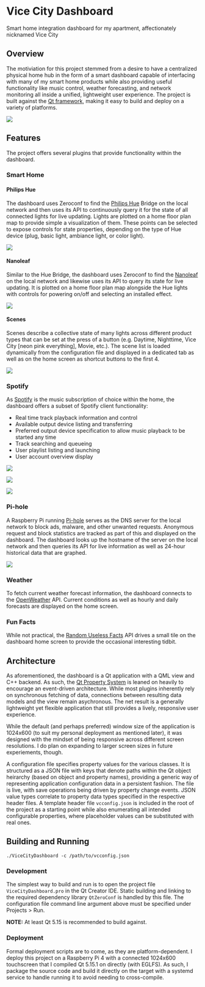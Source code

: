 # Vice City Dashboard

Smart home integration dashboard for my apartment, affectionately nicknamed Vice City

## Overview

The motiviation for this project stemmed from a desire to have a centralized physical home hub in the form of a smart dashboard capable of interfacing with many of my smart home products while also providing useful functionality like music control, weather forecasting, and network monitoring all inside a unified, lightweight user experience. The project is built against the [Qt framework](https://www.qt.io), making it easy to build and deploy on a variety of platforms.

![](resources/screenshots/home.png)

## Features

The project offers several plugins that provide functionality within the dashboard.

### Smart Home

#### Philips Hue

The dashboard uses Zeroconf to find the [Philips Hue](https://www.philips-hue.com) Bridge on the local network and then uses its API to continuously query it for the state of all connected lights for live updating. Lights are plotted on a home floor plan map to provide simple a visualization of them. These points can be selected to expose controls for state properties, depending on the type of Hue device (plug, basic light, ambiance light, or color light).

![](resources/screenshots/hue.png)

#### Nanoleaf

Similar to the Hue Bridge, the dashboard uses Zeroconf to find the [Nanoleaf](https://nanoleaf.me) on the local network and likewise uses its API to query its state for live updating. It is plotted on a home floor plan map alongside the Hue lights with controls for powering on/off and selecting an installed effect.

![](resources/screenshots/nanoleaf.png)

#### Scenes

Scenes describe a collective state of many lights across different product types that can be set at the press of a button (e.g. Daytime, Nighttime, Vice City [neon pink everything], Movie, etc.). The scene list is loaded dynamically from the configuration file and displayed in a dedicated tab as well as on the home screen as shortcut buttons to the first 4.

![](resources/screenshots/scenes.png)

### Spotify

As [Spotify](https://www.spotify.com) is the music subscription of choice within the home, the dashboard offers a subset of Spotify client functionality:

- Real time track playback information and control
- Available output device listing and transferring
- Preferred output device specification to allow music playback to be started any time
- Track searching and queueing
- User playlist listing and launching
- User account overview display

![](resources/screenshots/now-playing.png)

![](resources/screenshots/search.png)

![](resources/screenshots/playlists.png)

### Pi-hole

A Raspberry Pi running [Pi-hole](https://pi-hole.net) serves as the DNS server for the local network to block ads, malware, and other unwanted requests. Anonymous request and block statistics are tracked as part of this and displayed on the dashboard. The dashboard looks up the hostname of the server on the local network and then queries its API for live information as well as 24-hour historical data that are graphed.

![](resources/screenshots/pihole.png)

### Weather

To fetch current weather forecast information, the dashboard connects to the [OpenWeather](https://openweathermap.org) API. Current conditions as well as hourly and daily forecasts are displayed on the home screen.

### Fun Facts

While not practical, the [Random Useless Facts](https://uselessfacts.jsph.pl) API drives a small tile on the dashboard home screen to provide the occasional interesting tidbit.

## Architecture

As aforementioned, the dashboard is a Qt application with a QML view and C++ backend. As such, the [Qt Property System](https://doc.qt.io/qt-5/properties.html) is leaned on heavily to encourage an event-driven architecture. While most plugins inherently rely on synchronous fetching of data, connections between resulting data models and the view remain asychronous. The net result is a generally lightweight yet flexible application that still provides a lively, responsive user experience.

While the default (and perhaps preferred) window size of the application is 1024x600 (to suit my personal deployment as mentioned later), it was designed with the mindset of being responsive across different screen resolutions. I do plan on expanding to larger screen sizes in future experiements, though.

A configuration file specifies property values for the various classes. It is structured as a JSON file with keys that denote paths within the Qt object heirarchy (based on object and property names), providing a generic way of representing application configuration data in a persistent fashion. The file is live, with save operations being driven by property change events. JSON value types correlate to property data types specified in the respective header files. A template header file `vcconfig.json` is included in the root of the project as a starting point while also enumerating all intended configurable properties, where placeholder values can be substituted with real ones.

## Building and Running

```
./ViceCityDashboard -c /path/to/vcconfig.json
```

### Development

The simplest way to build and run is to open the project file `ViceCityDashboard.pro` in the Qt Creator IDE. Static building and linking to the required dependency library `QtZeroConf` is handled by this file. The configuration file command line argument above must be specified under Projects > Run.

**NOTE:** At least Qt 5.15 is recommended to build against.

### Deployment

Formal deployment scripts are to come, as they are platform-dependent. I deploy this project on a Raspberry Pi 4 with a connected 1024x600 touchscreen that I compiled Qt 5.15.1 on directly (with EGLFS). As such, I package the source code and build it directly on the target with a systemd service to handle running it to avoid needing to cross-compile.
